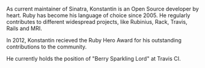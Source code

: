 As current maintainer of Sinatra, Konstantin is an Open Source developer by heart. Ruby has become his language of choice since 2005. He regularly contributes to different widespread projects, like Rubinius, Rack, Travis, Rails and MRI.

In 2012, Konstantin recieved the Ruby Hero Award for his outstanding contributions to the community.

He currently holds the position of "Berry Sparkling Lord" at Travis CI.

